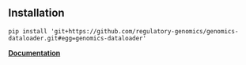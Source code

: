 ## Installation

```
pip install 'git+https://github.com/regulatory-genomics/genomics-dataloader.git#egg=genomics-dataloader'
```

[**Documentation**](https://lab.kaizhang.org/genomics-dataloader/version/dev/index.html)